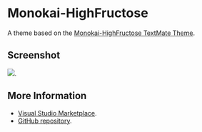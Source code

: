 # Monokai-HighFructose

A theme based on the [Monokai-HighFructose TextMate Theme](http://colorsublime.com/theme/Monokai-HighFructose).


## Screenshot
![](https://raw.githubusercontent.com/gerane/VSCodeThemes/master/gerane.Theme-Monokai-HighFructose/screenshot.png).


## More Information
* [Visual Studio Marketplace](https://marketplace.visualstudio.com/items/gerane.Theme-Monokai-HighFructose).
* [GitHub repository](https://github.com/gerane/VSCodeThemes).
